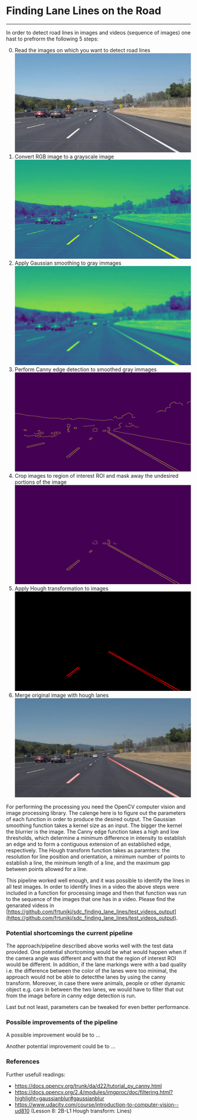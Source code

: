 # **Finding Lane Lines on the Road** 
---
[//]: # (Image References)

[image0]: ./test_images/solidWhiteCurve.jpg
[image1]: ./test_images_gray/solidWhiteCurve.jpg
[image2]: ./test_images_blur/solidWhiteCurve.jpg
[image3]: ./test_images_canny/solidWhiteCurve.jpg
[image4]: ./test_images_region/solidWhiteCurve.jpg
[image5]: ./test_images_hough/solidWhiteCurve.jpg
[image6]: ./test_images_merged/solidWhiteCurve.jpg


In order to detect road lines in images and videos (sequence of images) one hast to prefrorm the following 5 steps:

0. Read the images on which you want to detect road lines
![alt text][image0]
1. Convert RGB image to a grayscale image
![alt text][image1] 
2. Apply Gaussian smoothing to gray immages
![alt text][image2] 
3. Perform Canny edge detection to smoothed gray immages
![alt text][image3] 
4. Crop images to region of interest ROI and mask away the undesired portions of the image
![alt text][image4] 
5. Apply Hough transformation to images
![alt text][image5] 
6. Merge original image with hough lanes
![alt text][image6] 

For performing the processing you need the OpenCV computer vision and image processing library. The calenge here is to figure out the parameters of each function in order to produce the desired output. The Gaussian smoothing function takes a kernel size as an input. The bigger the kernel the blurrier is the image. The Canny edge function takes a high and low thresholds, which determine a minimum difference in intensity to establish an edge and to form a contiguous extension of an established edge, respectively. The Hough transform function takes as paramters: the resolution for line position and orientation, a minimum number of points to establish a line, the minimum length of a line, and the maximum gap between points allowed for a line. 

This pipeline worked well enough, and it was possible to identify the lines in all test images. In order to identify lines in a video the above steps were included in a function for processing image and then that function was run to the sequence of the images that one has in a video. Please find the genarated videos in [https://github.com/frtunikj/sdc_finding_lane_lines/test_videos_output](https://github.com/frtunikj/sdc_finding_lane_lines/test_videos_output). 

### Potential shortcomings the current pipeline

The approach/pipeline described above works well with the test data provided. One potential shortcoming would be what would happen when if the camera angle was different and with that the region of interest ROI would be different. In addition, if the lane markings were with a bad quality i.e. the difference between the color of the lanes were too minimal, the approach would not be able to detectthe lanes by using the canny transform. Moreover, in case there were animals, people or other dynamic object e.g. cars in between the two lanes, we would have to filter that out from the image before in canny edge detection is run.

Last but not least, parameters can be tweaked for even better performance. 

### Possible improvements of the pipeline

A possible improvement would be to ...

Another potential improvement could be to ...

### References

Further usefull readings:

* https://docs.opencv.org/trunk/da/d22/tutorial_py_canny.html 
* https://docs.opencv.org/2.4/modules/imgproc/doc/filtering.html?highlight=gaussianblur#gaussianblur 
* https://www.udacity.com/course/introduction-to-computer-vision--ud810 (Lesson 8: 2B-L1 Hough transform: Lines) 
